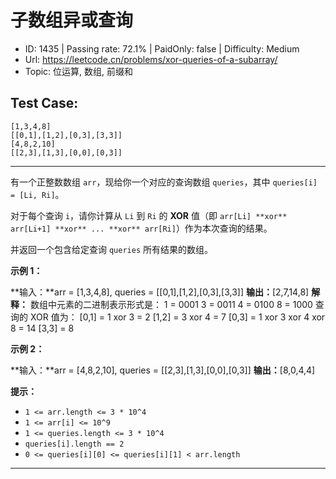 # 子数组异或查询                                                       

* ID: 1435    | Passing rate: 72.1% | PaidOnly: false  | Difficulty: Medium
* Url: https://leetcode.cn/problems/xor-queries-of-a-subarray/
* Topic: 位运算, 数组, 前缀和

## Test Case:

```
[1,3,4,8]
[[0,1],[1,2],[0,3],[3,3]]
[4,8,2,10]
[[2,3],[1,3],[0,0],[0,3]]
```

---

有一个正整数数组 `arr`，现给你一个对应的查询数组 `queries`，其中 `queries[i] =
[Li, Ri]`。

对于每个查询 `i`，请你计算从 `Li` 到 `Ri` 的 **XOR** 值（即 `arr[Li] **xor**
arr[Li+1] **xor** ... **xor** arr[Ri]`）作为本次查询的结果。

并返回一个包含给定查询 `queries` 所有结果的数组。


**示例 1：**

**输入：**arr = [1,3,4,8], queries = [[0,1],[1,2],[0,3],[3,3]]
**输出：**[2,7,14,8] 
**解释：**
数组中元素的二进制表示形式是：
1 = 0001 
3 = 0011 
4 = 0100 
8 = 1000 
查询的 XOR 值为：
[0,1] = 1 xor 3 = 2 
[1,2] = 3 xor 4 = 7 
[0,3] = 1 xor 3 xor 4 xor 8 = 14 
[3,3] = 8

**示例 2：**

**输入：**arr = [4,8,2,10], queries = [[2,3],[1,3],[0,0],[0,3]]
**输出：**[8,0,4,4]


**提示：**

* `1 <= arr.length <= 3 * 10^4`
* `1 <= arr[i] <= 10^9`
* `1 <= queries.length <= 3 * 10^4`
* `queries[i].length == 2`
* `0 <= queries[i][0] <= queries[i][1] < arr.length`

---